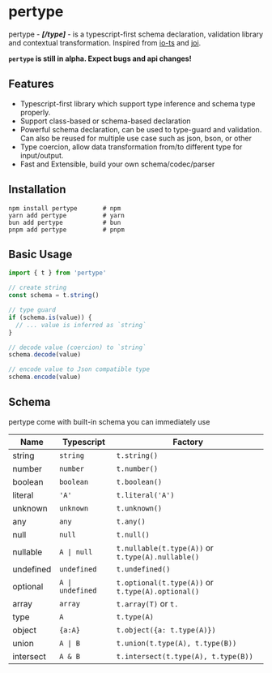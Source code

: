 # pertype

pertype - **_[/type]_** - is a typescript-first schema declaration, validation library and contextual transformation. Inspired from [io-ts](https://www.npmjs.com/package/io-ts) and [joi](https://www.npmjs.com/package/joi).

**`pertype` is still in alpha. Expect bugs and api changes!**

## Features

- Typescript-first library which support type inference and schema type properly.
- Support class-based or schema-based declaration
- Powerful schema declaration, can be used to type-guard and validation. Can also be reused for multiple use case such as json, bson, or other
- Type coercion, allow data transformation from/to different type for input/output.
- Fast and Extensible, build your own schema/codec/parser

## Installation

```
npm install pertype       # npm
yarn add pertype          # yarn
bun add pertype           # bun
pnpm add pertype          # pnpm
```

## Basic Usage

```ts
import { t } from 'pertype'

// create string
const schema = t.string()

// type guard
if (schema.is(value)) {
  // ... value is inferred as `string`
}

// decode value (coercion) to `string`
schema.decode(value)

// encode value to Json compatible type
schema.encode(value)
```

## Schema

pertype come with built-in schema you can immediately use

| Name      | Typescript       | Factory                                           |
| --------- | ---------------- | ------------------------------------------------- |
| string    | `string`         | `t.string()`                                      |
| number    | `number`         | `t.number()`                                      |
| boolean   | `boolean`        | `t.boolean()`                                     |
| literal   | `'A'`            | `t.literal('A')`                                  |
| unknown   | `unknown`        | `t.unknown()`                                     |
| any       | `any`            | `t.any()`                                         |
| null      | `null`           | `t.null()`                                        |
| nullable  | `A \| null`      | `t.nullable(t.type(A))` or `t.type(A).nullable()` |
| undefined | `undefined`      | `t.undefined()`                                   |
| optional  | `A \| undefined` | `t.optional(t.type(A))` or `t.type(A).optional()` |
| array     | `array`          | `t.array(T)` or `t.`                              |
| type      | `A`              | `t.type(A)`                                       |
| object    | `{a:A}`          | `t.object({a: t.type(A)})`                        |
| union     | `A \| B`         | `t.union(t.type(A), t.type(B))`                   |
| intersect | `A & B`          | `t.intersect(t.type(A), t.type(B))`               |
